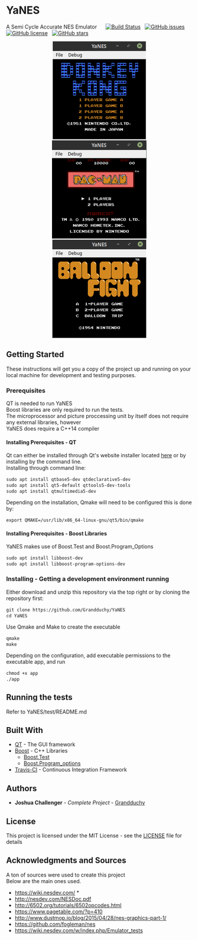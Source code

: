 # YaNES
A Semi Cycle Accurate NES Emulator &nbsp;&nbsp;&nbsp;&nbsp; 
[![Build Status](https://travis-ci.org/Grandduchy/YaNES.svg?branch=master)](https://travis-ci.org/Grandduchy/YaNES) &nbsp;
[![GitHub issues](https://img.shields.io/github/issues/Grandduchy/YaNES)](https://github.com/Grandduchy/YaNES/issues) &nbsp;
[![GitHub license](https://img.shields.io/github/license/Grandduchy/YaNES)](https://github.com/Grandduchy/YaNES/blob/master/LICENSE) &nbsp;
[![GitHub stars](https://img.shields.io/github/stars/Grandduchy/YaNES)](https://github.com/Grandduchy/YaNES/stargazers) &nbsp;

<p align = "center">
  <img src="rsc/pictures/donkey_kong.png" />
  <img src="rsc/pictures/pacman.png" />
  <img src="rsc/pictures/balloon_fight.png" />
</p>

## Getting Started
These instructions will get you a copy of the project up and running on your local machine for development and testing purposes. 

### Prerequisites

QT is needed to run YaNES <br />
Boost libraries are only required to run the tests. <br />
The microprocessor and picture proccessing unit by itself does not require any external libraries, however <br />
YaNES does require a C++14 compiler

#### Installing Prerequisites - QT
Qt can either be installed through Qt's website installer located <a href="https://www.qt.io/download-qt-installer">here</a> or by installing by the command line. <br>
Installing through command line:
```
sudo apt install qtbase5-dev qtdeclarative5-dev
sudo apt install qt5-default qttools5-dev-tools
sudo apt install qtmultimedia5-dev
```
Depending on the installation, Qmake will need to be configured this is done by:
```
export QMAKE=/usr/lib/x86_64-linux-gnu/qt5/bin/qmake
```

#### Installing Prerequisites - Boost Libraries
YaNES makes use of Boost.Test and Boost.Program_Options
```
sudo apt install libboost-dev
sudo apt install libboost-program-options-dev
```

### Installing - Getting a development environment running
Either download and unzip this repository via the top right or by cloning the repository first:
```
git clone https://github.com/Grandduchy/YaNES
cd YaNES
```
Use Qmake and Make to create the executable
```
qmake
make
```
Depending on the configuration, add executable permissions to the executable app, and run
```
chmod +x app
./app
```

## Running the tests
Refer to YaNES/test/README.md

## Built With

* [QT](https://doc.qt.io/) - The GUI framework
* [Boost](https://www.boost.org/) - C++ Libraries
  * [Boost.Test](https://www.boost.org/doc/libs/1_71_0/libs/test/doc/html/index.html)
  * [Boost.Program_options](https://www.boost.org/doc/libs/1_71_0/doc/html/program_options.html)
* [Travis-CI](https://travis-ci.org/) - Continuous Integration Framework

## Authors

* **Joshua Challenger** - *Complete Project* - [Grandduchy](https://github.com/Grandduchy)

## License

This project is licensed under the MIT License - see the [LICENSE](LICENSE) file for details

## Acknowledgments and Sources
A ton of sources were used to create this project <br />
Below are the main ones used.
- https://wiki.nesdev.com/ *
- http://nesdev.com/NESDoc.pdf
- http://6502.org/tutorials/6502opcodes.html
- https://www.pagetable.com/?p=410
- http://www.dustmop.io/blog/2015/04/28/nes-graphics-part-1/
- https://github.com/fogleman/nes
- https://wiki.nesdev.com/w/index.php/Emulator_tests
